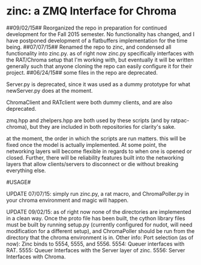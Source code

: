 # zinc: a ZMQ Interface for Chroma
##09/02/15##
Reorganized the repo in preparation for continued development for the Fall 2015 semester. No functionality has changed, and I have postponed development of a flatbuffers implementation for the time being.
##07/07/15##
Renamed the repo to zinc, and condensed all functionality into zinc.py. as of right now zinc.py specifically interfaces with the RAT/Chroma setup that I'm working with, but eventually it will be written generally such that anyone cloning the repo can easily configure it for their project.
##06/24/15##
some files in the repo are deprecated. 

Server.py is deprecated, since it was used as a dummy prototype for what newServer.py does at the moment. 

ChromaClient and RATclient were both dummy clients, and are also deprecated. 

zmq.hpp and zhelpers.hpp are both used by these scripts (and by ratpac-chroma), but they are included in
both repositories for clarity's sake.

at the moment, the order in which the scripts are run matters. this will be fixed once the model is actually
implemented. At some point, the networking layers will become flexible in regards to when one is opened or closed. 
Further, there will be reliability features built into the networking layers that allow clients/servers to 
disconnect or die without breaking everything else. 

#USAGE#

UPDATE 07/07/15: simply run zinc.py, a rat macro, and ChromaPoller.py in your chroma environment and magic will happen.

UPDATE 09/02/15: as of right now none of the directories are implemented in a clean way. Once the proto file has been built, the cython library files must be built by running setup.py (currently configured for nudot, will need modification for a different setup), and ChromaPoller should be run from the directory that the chroma environment is in.
Other info: Port selection (as of now): Zinc binds to 5554, 5555, and 5556. 5554: Queuer interfaces with RAT. 5555: Queuer Interfaces with the Server layer of zinc. 5556: Server Interfaces with Chroma.
